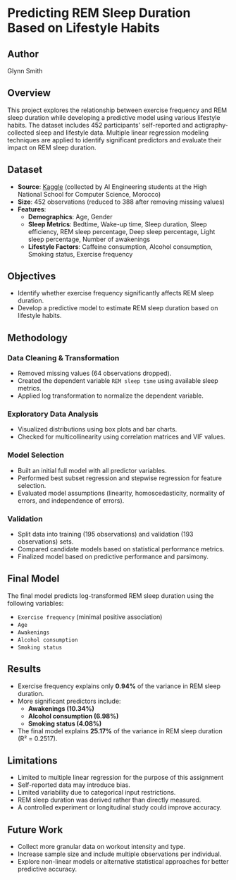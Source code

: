 # Predicting REM Sleep Duration Based on Lifestyle Habits

## Author
Glynn Smith

## Overview
This project explores the relationship between exercise frequency and REM sleep duration while developing a predictive model using various lifestyle habits. The dataset includes 452 participants' self-reported and actigraphy-collected sleep and lifestyle data. Multiple linear regression modeling techniques are applied to identify significant predictors and evaluate their impact on REM sleep duration.

## Dataset
- **Source**: [Kaggle](https://www.kaggle.com/datasets/equilibriumm/sleep-efficiency/data) (collected by AI Engineering students at the High National School for Computer Science, Morocco)
- **Size**: 452 observations (reduced to 388 after removing missing values)
- **Features**:
  - **Demographics**: Age, Gender
  - **Sleep Metrics**: Bedtime, Wake-up time, Sleep duration, Sleep efficiency, REM sleep percentage, Deep sleep percentage, Light sleep percentage, Number of awakenings
  - **Lifestyle Factors**: Caffeine consumption, Alcohol consumption, Smoking status, Exercise frequency

## Objectives
- Identify whether exercise frequency significantly affects REM sleep duration.
- Develop a predictive model to estimate REM sleep duration based on lifestyle habits.

## Methodology
### Data Cleaning & Transformation
- Removed missing values (64 observations dropped).
- Created the dependent variable `REM sleep time` using available sleep metrics.
- Applied log transformation to normalize the dependent variable.

### Exploratory Data Analysis
- Visualized distributions using box plots and bar charts.
- Checked for multicollinearity using correlation matrices and VIF values.

### Model Selection
- Built an initial full model with all predictor variables.
- Performed best subset regression and stepwise regression for feature selection.
- Evaluated model assumptions (linearity, homoscedasticity, normality of errors, and independence of errors).

### Validation
- Split data into training (195 observations) and validation (193 observations) sets.
- Compared candidate models based on statistical performance metrics.
- Finalized model based on predictive performance and parsimony.

## Final Model
The final model predicts log-transformed REM sleep duration using the following variables:
- `Exercise frequency` (minimal positive association)
- `Age`
- `Awakenings`
- `Alcohol consumption`
- `Smoking status`

## Results
- Exercise frequency explains only **0.94%** of the variance in REM sleep duration.
- More significant predictors include:
  - **Awakenings (10.34%)**
  - **Alcohol consumption (6.98%)**
  - **Smoking status (4.08%)**
- The final model explains **25.17%** of the variance in REM sleep duration (R² = 0.2517).

## Limitations
- Limited to multiple linear regression for the purpose of this assignment
- Self-reported data may introduce bias.
- Limited variability due to categorical input restrictions.
- REM sleep duration was derived rather than directly measured.
- A controlled experiment or longitudinal study could improve accuracy.

## Future Work
- Collect more granular data on workout intensity and type.
- Increase sample size and include multiple observations per individual.
- Explore non-linear models or alternative statistical approaches for better predictive accuracy.
